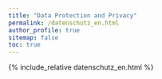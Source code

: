 ```yaml
---
title: "Data Protection and Privacy"
permalink: /datenschutz_en.html
author_profile: true
sitemap: false
toc: true
---
```

{% include_relative datenschutz_en.html %}